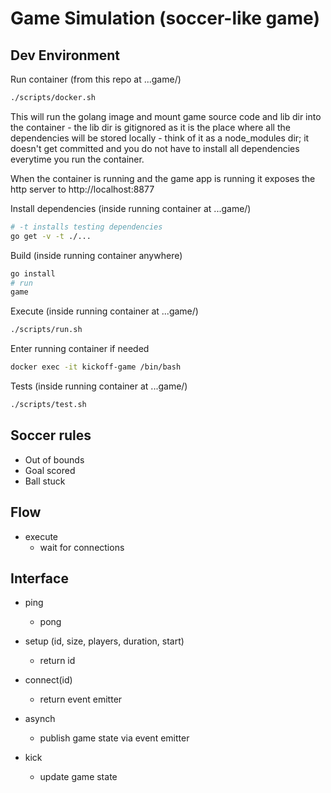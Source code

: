 # Game Simulation (soccer-like game)

## Dev Environment

Run container (from this repo at ...game/)
```sh
./scripts/docker.sh
```

This will run the golang image and mount game source code and lib dir into the container - the lib dir is gitignored as it is the place where all the dependencies will be stored locally - think of it as a node_modules dir; it doesn't get committed and you do not have to install all dependencies everytime you run the container.

When the container is running and the game app is running it exposes the http server to http://localhost:8877

Install dependencies (inside running container at ...game/)
```sh
# -t installs testing dependencies
go get -v -t ./...
```

Build (inside running container anywhere)
```sh
go install
# run
game
```

Execute (inside running container at ...game/)
```sh
./scripts/run.sh
```

Enter running container if needed
```sh
docker exec -it kickoff-game /bin/bash
```

Tests (inside running container at ...game/)
```sh
./scripts/test.sh
```

## Soccer rules

- Out of bounds
- Goal scored
- Ball stuck


## Flow

- execute
  - wait for connections


## Interface

- ping
  - pong

- setup (id, size, players, duration, start)
  - return id

- connect(id)
  - return event emitter

- asynch
  - publish game state via event emitter

- kick
  - update game state

